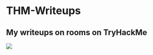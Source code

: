 # THM-Writeups
## My writeups on rooms on TryHackMe

![](https://assets.tryhackme.com/img/THMlogo.png)
